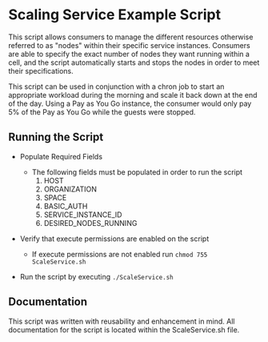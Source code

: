 # Scaling Service Example Script

This script allows consumers to manage the different resources otherwise referred to as "nodes" within their specific service instances. Consumers are able to specify the exact number of nodes they want running within a cell, and the script automatically starts and stops the nodes in order to meet their specifications. 

This script can be used in conjunction with a chron job to start an appropriate workload during the morning and scale it back down at the end of the day. Using a Pay as You Go instance, the consumer would only pay 5% of the Pay as You Go while the guests were stopped. 

## Running the Script 

* Populate Required Fields
  * The following fields must be populated in order to run the script
      1. HOST                   
      2. ORGANIZATION           
      3. SPACE                 
      4. BASIC_AUTH             
      5. SERVICE_INSTANCE_ID
      6. DESIRED_NODES_RUNNING  
      
* Verify that execute permissions are enabled on the script
  * If execute permissions are not enabled run `chmod 755 ScaleService.sh`
  
* Run the script by executing `./ScaleService.sh`

## Documentation
This script was written with reusability and enhancement in mind. All documentation for the script is located within the ScaleService.sh file. 





